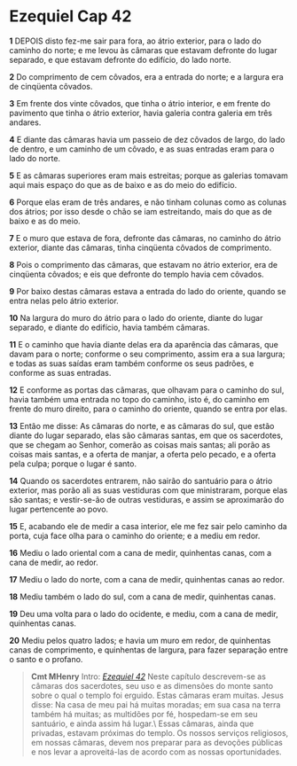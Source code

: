 # Ezequiel Cap 42

**1** 	DEPOIS disto fez-me sair para fora, ao átrio exterior, para o lado do caminho do norte; e me levou às câmaras que estavam defronte do lugar separado, e que estavam defronte do edifício, do lado norte.

**2** 	Do comprimento de cem côvados, era a entrada do norte; e a largura era de cinqüenta côvados.

**3** 	Em frente dos vinte côvados, que tinha o átrio interior, e em frente do pavimento que tinha o átrio exterior, havia galeria contra galeria em três andares.

**4** 	E diante das câmaras havia um passeio de dez côvados de largo, do lado de dentro, e um caminho de um côvado, e as suas entradas eram para o lado do norte.

**5** 	E as câmaras superiores eram mais estreitas; porque as galerias tomavam aqui mais espaço do que as de baixo e as do meio do edifício.

**6** 	Porque elas eram de três andares, e não tinham colunas como as colunas dos átrios; por isso desde o chão se iam estreitando, mais do que as de baixo e as do meio.

**7** 	E o muro que estava de fora, defronte das câmaras, no caminho do átrio exterior, diante das câmaras, tinha cinqüenta côvados de comprimento.

**8** 	Pois o comprimento das câmaras, que estavam no átrio exterior, era de cinqüenta côvados; e eis que defronte do templo havia cem côvados.

**9** 	Por baixo destas câmaras estava a entrada do lado do oriente, quando se entra nelas pelo átrio exterior.

**10** 	Na largura do muro do átrio para o lado do oriente, diante do lugar separado, e diante do edifício, havia também câmaras.

**11** 	E o caminho que havia diante delas era da aparência das câmaras, que davam para o norte; conforme o seu comprimento, assim era a sua largura; e todas as suas saídas eram também conforme os seus padrões, e conforme as suas entradas.

**12** 	E conforme as portas das câmaras, que olhavam para o caminho do sul, havia também uma entrada no topo do caminho, isto é, do caminho em frente do muro direito, para o caminho do oriente, quando se entra por elas.

**13** 	Então me disse: As câmaras do norte, e as câmaras do sul, que estão diante do lugar separado, elas são câmaras santas, em que os sacerdotes, que se chegam ao Senhor, comerão as coisas mais santas; ali porão as coisas mais santas, e a oferta de manjar, a oferta pelo pecado, e a oferta pela culpa; porque o lugar é santo.

**14** 	Quando os sacerdotes entrarem, não sairão do santuário para o átrio exterior, mas porão ali as suas vestiduras com que ministraram, porque elas são santas; e vestir-se-ão de outras vestiduras, e assim se aproximarão do lugar pertencente ao povo.

**15** 	E, acabando ele de medir a casa interior, ele me fez sair pelo caminho da porta, cuja face olha para o caminho do oriente; e a mediu em redor.

**16** 	Mediu o lado oriental com a cana de medir, quinhentas canas, com a cana de medir, ao redor.

**17** 	Mediu o lado do norte, com a cana de medir, quinhentas canas ao redor.

**18** 	Mediu também o lado do sul, com a cana de medir, quinhentas canas.

**19** 	Deu uma volta para o lado do ocidente, e mediu, com a cana de medir, quinhentas canas.

**20** 	Mediu pelos quatro lados; e havia um muro em redor, de quinhentas canas de comprimento, e quinhentas de largura, para fazer separação entre o santo e o profano.


> **Cmt MHenry** Intro: *[Ezequiel 42](../26A-Ez/42.md#0)* Neste capítulo descrevem-se as câmaras dos sacerdotes, seu uso e as dimensões do monte santo sobre o qual o templo foi erguido. Estas câmaras eram muitas. Jesus disse: Na casa de meu pai há muitas moradas; em sua casa na terra também há muitas; as multidões por fé, hospedam-se em seu santuário, e ainda assim há lugar.\ Essas câmaras, ainda que privadas, estavam próximas do templo. Os nossos serviços religiosos, em nossas câmaras, devem nos preparar para as devoções públicas e nos levar a aproveitá-las de acordo com as nossas oportunidades.